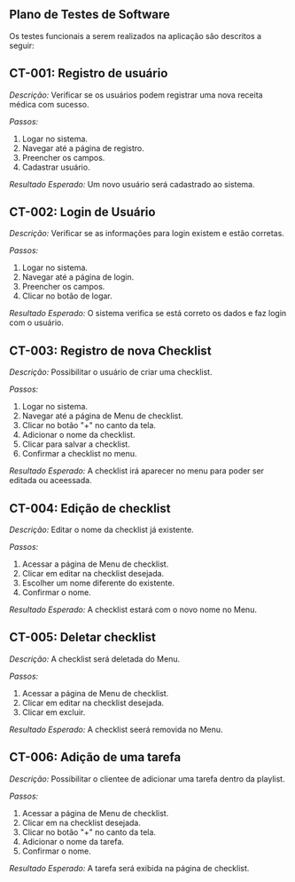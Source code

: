 ## Plano de Testes de Software

Os testes funcionais a serem realizados na aplicação são descritos a seguir:

## CT-001: Registro de usuário

*Descrição:* Verificar se os usuários podem registrar uma nova receita médica com sucesso.

*Passos:*
1. Logar no sistema.
2. Navegar até a página de registro.
3. Preencher os campos.
4. Cadastrar usuário.

*Resultado Esperado:* Um novo usuário será cadastrado ao sistema.

## CT-002: Login de Usuário

*Descrição:* Verificar se as informações para login existem e estão corretas.

*Passos:*
1. Logar no sistema.
2. Navegar até a página de login.
3. Preencher os campos.
4. Clicar no botão de logar.

*Resultado Esperado:* O sistema verifica se está correto os dados e faz login com o usuário.

## CT-003: Registro de nova Checklist

*Descrição:* Possibilitar o usuário de criar uma checklist.

*Passos:*
1. Logar no sistema.
2. Navegar até a página de Menu de checklist.
3. Clicar no botão "+" no canto da tela.
4. Adicionar o nome da checklist.
5. Clicar para salvar a checklist.
6. Confirmar a checklist no menu.

*Resultado Esperado:* A checklist irá aparecer no menu para poder ser editada ou aceessada.

## CT-004: Edição de checklist

*Descrição:* Editar o nome da checklist já existente.

*Passos:*
1. Acessar a página de Menu de checklist.
2. Clicar em editar na checklist desejada.
3. Escolher um nome diferente do existente.
4. Confirmar o nome.

*Resultado Esperado:* A checklist estará com o novo nome no Menu.

## CT-005: Deletar checklist

*Descrição:* A checklist será deletada do Menu.

*Passos:*
1. Acessar a página de Menu de checklist.
2. Clicar em editar na checklist desejada.
3. Clicar em excluir.

*Resultado Esperado:* A checklist seerá removida no Menu.

## CT-006: Adição de uma tarefa

*Descrição:* Possibilitar o clientee de adicionar uma tarefa dentro da playlist.

*Passos:*
1. Acessar a página de Menu de checklist.
2. Clicar em na checklist desejada.
3. Clicar no botão "+" no canto da tela.
4. Adicionar o nome da tarefa.
5. Confirmar o nome.

*Resultado Esperado:* A tarefa será exibida na página de checklist.
